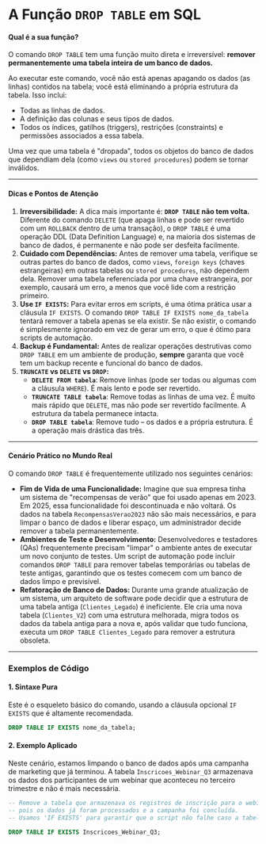 # A Função `DROP TABLE` em SQL

#### Qual é a sua função?

O comando `DROP TABLE` tem uma função muito direta e irreversível: **remover permanentemente uma tabela inteira de um banco de dados.**

Ao executar este comando, você não está apenas apagando os dados (as linhas) contidos na tabela; você está eliminando a própria estrutura da tabela. Isso inclui:

  * Todas as linhas de dados.
  * A definição das colunas e seus tipos de dados.
  * Todos os índices, gatilhos (triggers), restrições (constraints) e permissões associados a essa tabela.

Uma vez que uma tabela é "dropada", todos os objetos do banco de dados que dependiam dela (como `views` ou `stored procedures`) podem se tornar inválidos.

-----

#### Dicas e Pontos de Atenção

1.  **Irreversibilidade:** A dica mais importante é: **`DROP TABLE` não tem volta.** Diferente do comando `DELETE` (que apaga linhas e pode ser revertido com um `ROLLBACK` dentro de uma transação), o `DROP TABLE` é uma operação DDL (Data Definition Language) e, na maioria dos sistemas de banco de dados, é permanente e não pode ser desfeita facilmente.
2.  **Cuidado com Dependências:** Antes de remover uma tabela, verifique se outras partes do banco de dados, como `views`, `foreign keys` (chaves estrangeiras) em outras tabelas ou `stored procedures`, não dependem dela. Remover uma tabela referenciada por uma chave estrangeira, por exemplo, causará um erro, a menos que você lide com a restrição primeiro.
3.  **Use `IF EXISTS`:** Para evitar erros em scripts, é uma ótima prática usar a cláusula `IF EXISTS`. O comando `DROP TABLE IF EXISTS nome_da_tabela` tentará remover a tabela apenas se ela existir. Se não existir, o comando é simplesmente ignorado em vez de gerar um erro, o que é ótimo para scripts de automação.
4.  **Backup é Fundamental:** Antes de realizar operações destrutivas como `DROP TABLE` em um ambiente de produção, **sempre** garanta que você tem um backup recente e funcional do banco de dados.
5.  **`TRUNCATE` vs `DELETE` vs `DROP`:**
      * **`DELETE FROM tabela`**: Remove linhas (pode ser todas ou algumas com a cláusula `WHERE`). É mais lento e pode ser revertido.
      * **`TRUNCATE TABLE tabela`**: Remove todas as linhas de uma vez. É muito mais rápido que `DELETE`, mas não pode ser revertido facilmente. A estrutura da tabela permanece intacta.
      * **`DROP TABLE tabela`**: Remove tudo – os dados e a própria estrutura. É a operação mais drástica das três.

-----

#### Cenário Prático no Mundo Real

O comando `DROP TABLE` é frequentemente utilizado nos seguintes cenários:

  * **Fim de Vida de uma Funcionalidade:** Imagine que sua empresa tinha um sistema de "recompensas de verão" que foi usado apenas em 2023. Em 2025, essa funcionalidade foi descontinuada e não voltará. Os dados na tabela `RecompensasVerao2023` não são mais necessários, e para limpar o banco de dados e liberar espaço, um administrador decide remover a tabela permanentemente.
  * **Ambientes de Teste e Desenvolvimento:** Desenvolvedores e testadores (QAs) frequentemente precisam "limpar" o ambiente antes de executar um novo conjunto de testes. Um script de automação pode incluir comandos `DROP TABLE` para remover tabelas temporárias ou tabelas de teste antigas, garantindo que os testes comecem com um banco de dados limpo e previsível.
  * **Refatoração de Banco de Dados:** Durante uma grande atualização de um sistema, um arquiteto de software pode decidir que a estrutura de uma tabela antiga (`Clientes_Legado`) é ineficiente. Ele cria uma nova tabela (`Clientes_V2`) com uma estrutura melhorada, migra todos os dados da tabela antiga para a nova e, após validar que tudo funciona, executa um `DROP TABLE Clientes_Legado` para remover a estrutura obsoleta.

-----

### Exemplos de Código

#### 1\. Sintaxe Pura

Este é o esqueleto básico do comando, usando a cláusula opcional `IF EXISTS` que é altamente recomendada.

```sql
DROP TABLE IF EXISTS nome_da_tabela;
```

#### 2\. Exemplo Aplicado

Neste cenário, estamos limpando o banco de dados após uma campanha de marketing que já terminou. A tabela `Inscricoes_Webinar_Q3` armazenava os dados dos participantes de um webinar que aconteceu no terceiro trimestre e não é mais necessária.

```sql
-- Remove a tabela que armazenava os registros de inscrição para o webinar do terceiro trimestre,
-- pois os dados já foram processados e a campanha foi concluída.
-- Usamos 'IF EXISTS' para garantir que o script não falhe caso a tabela já tenha sido removida anteriormente.

DROP TABLE IF EXISTS Inscricoes_Webinar_Q3;
```
